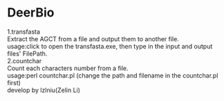 # DeerBio
 1.transfasta\
 Extract the AGCT from a file and output them to another file.\
 usage:click to open the transfasta.exe, then type in the input and output files' FilePath.\
 2.countchar\
 Count each characters number from a file.\
 usage:perl countchar.pl (change the path and filename in the countchar.pl first)\
 develop by lzlniu(Zelin Li)
